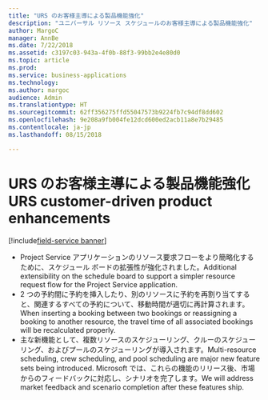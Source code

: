 ```yaml
---
title: "URS のお客様主導による製品機能強化"
description: "ユニバーサル リソース スケジュールのお客様主導による製品機能強化"
author: MargoC
manager: AnnBe
ms.date: 7/22/2018
ms.assetid: c3197c03-943a-4f0b-88f3-99bb2e4e80d0
ms.topic: article
ms.prod: 
ms.service: business-applications
ms.technology: 
ms.author: margoc
audience: Admin
ms.translationtype: HT
ms.sourcegitcommit: 62ff356275ffd55047573b9224fb7c94df8dd602
ms.openlocfilehash: 9e208a9fb004fe12dcd600ed2acb11a8e7b29485
ms.contentlocale: ja-jp
ms.lasthandoff: 08/15/2018

---
```


#  <a name="urs-customer-driven-product-enhancements"></a><span data-ttu-id="f9cbf-103">URS のお客様主導による製品機能強化</span><span class="sxs-lookup"><span data-stu-id="f9cbf-103">URS customer-driven product enhancements</span></span>

[!include[field-service banner](../../../includes/field-service.md)]



-   <span data-ttu-id="f9cbf-104">Project Service アプリケーションのリソース要求フローをより簡略化するために、スケジュール ボードの拡張性が強化されました。</span><span class="sxs-lookup"><span data-stu-id="f9cbf-104">Additional extensibility on the schedule board to support a simpler resource request flow for the Project Service application.</span></span>
-   <span data-ttu-id="f9cbf-105">2 つの予約間に予約を挿入したり、別のリソースに予約を再割り当てすると、関連するすべての予約について、移動時間が適切に再計算されます。</span><span class="sxs-lookup"><span data-stu-id="f9cbf-105">When inserting a booking between two bookings or reassigning a booking to another resource, the travel time of all associated bookings will be recalculated properly.</span></span>
-   <span data-ttu-id="f9cbf-106">主な新機能として、複数リソースのスケジューリング、クルーのスケジューリング、およびプールのスケジューリングが導入されます。</span><span class="sxs-lookup"><span data-stu-id="f9cbf-106">Multi-resource scheduling, crew scheduling, and pool scheduling are major new feature sets being introduced.</span></span> <span data-ttu-id="f9cbf-107">Microsoft では、これらの機能のリリース後、市場からのフィードバックに対応し、シナリオを完了します。</span><span class="sxs-lookup"><span data-stu-id="f9cbf-107">We will address market feedback and scenario completion after these features ship.</span></span>

